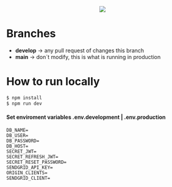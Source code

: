 <p align="center">
  <img src="https://res.cloudinary.com/djiqx3siw/image/upload/v1624480890/Group_17_yk32tr.svg" />
</p>

# Branches
- **develop**  ->  any pull request of changes this branch
- **main** -> don´t modify, this is what is running in production

# How to run locally
```bash
$ npm install
$ npm run dev
```

####  Set enviroment variables .env.development | .env.production
```
DB_NAME=
DB_USER=
DB_PASSWORD=
DB_HOST=
SECRET_JWT=
SECRET_REFRESH_JWT=
SECRET_RESET_PASSWORD=
SENDGRID_API_KEY=
ORIGIN_CLIENTS=
SENDGRID_CLIENT=
```
